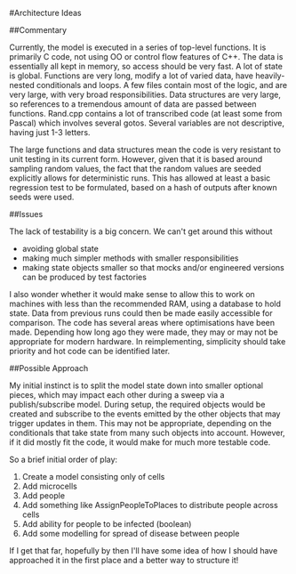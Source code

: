 #Architecture Ideas

##Commentary

Currently, the model is executed in a series of top-level functions.
It is primarily C code, not using OO or control flow features of C++.
The data is essentially all kept in memory, so access should be very fast.
A lot of state is global.
Functions are very long, modify a lot of varied data, have heavily-nested conditionals and loops.
A few files contain most of the logic, and are very large, with very broad responsibilities.
Data structures are very large, so references to a tremendous amount of data are passed between functions.
Rand.cpp contains a lot of transcribed code (at least some from Pascal) which involves several gotos.
Several variables are not descriptive, having just 1-3 letters.

The large functions and data structures mean the code is very resistant to unit testing in its current form.
However, given that it is based around sampling random values, the fact that the random values are seeded explicitly allows for deterministic runs.
This has allowed at least a basic regression test to be formulated, based on a hash of outputs after known seeds were used.

##Issues

The lack of testability is a big concern. We can't get around this without
- avoiding global state
- making much simpler methods with smaller responsibilities
- making state objects smaller so that mocks and/or engineered versions can be produced by test factories

I also wonder whether it would make sense to allow this to work on machines with less than the recommended RAM, using a database to hold state. Data from previous runs could then be made easily accessible for comparison.
The code has several areas where optimisations have been made. Depending how long ago they were made, they may or may not be appropriate for modern hardware.
In reimplementing, simplicity should take priority and hot code can be identified later.

##Possible Approach

My initial instinct is to split the model state down into smaller optional pieces, which may impact each other during a sweep via a publish/subscribe model.
During setup, the required objects would be created and subscribe to the events emitted by the other objects that may trigger updates in them.
This may not be appropriate, depending on the conditionals that take state from many such objects into account.
However, if it did mostly fit the code, it would make for much more testable code.

So a brief initial order of play:

1. Create a model consisting only of cells
2. Add microcells
3. Add people
4. Add something like AssignPeopleToPlaces to distribute people across cells
5. Add ability for people to be infected (boolean) 
6. Add some modelling for spread of disease between people

If I get that far, hopefully by then I'll have some idea of how I should have approached it in the first place and a better way to structure it!
